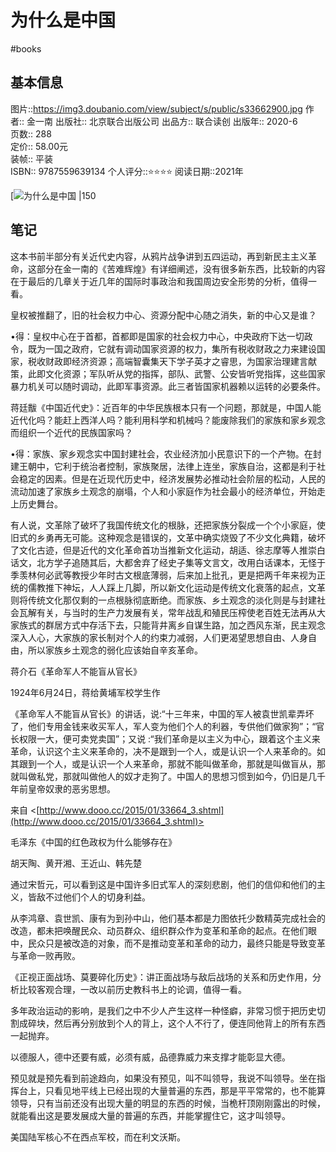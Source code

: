 ---
---

# 为什么是中国
#books 
## 基本信息

图片::https://img3.doubanio.com/view/subject/s/public/s33662900.jpg 
作者:: 金一南
出版社:: 北京联合出版公司
出品方:: 联合读创
出版年:: 2020-6  
页数:: 288  
定价:: 58.00元  
装帧:: 平装  
ISBN:: 9787559639134
个人评分::⭐⭐⭐⭐
阅读日期::2021年

[![为什么是中国  |150](https://img3.doubanio.com/view/subject/l/public/s33662900.jpg "为什么是中国")

## 笔记

这本书前半部分有关近代史内容，从鸦片战争讲到五四运动，再到新民主主义革命，这部分在金一南的《苦难辉煌》有详细阐述，没有很多新东西，比较新的内容在于最后的几章关于近几年的国际时事政治和我国周边安全形势的分析，值得一看。

皇权被推翻了，旧的社会权力中心、资源分配中心随之消失，新的中心又是谁？

•得：皇权中心在于首都，首都即是国家的社会权力中心，中央政府下达一切政令，既为一国之政府，它就有调动国家资源的权力，集所有税收财政之力来建设国家，税收财政即经济资源；高端智囊集天下学子英才之睿思，为国家治理建言献策，此即文化资源；军队听从党的指挥，部队、武警、公安皆听党指挥，这些国家暴力机关可以随时调动，此即军事资源。此三者皆国家机器赖以运转的必要条件。

蒋廷黻《中国近代史》：近百年的中华民族根本只有一个问题，那就是，中国人能近代化吗？能赶上西洋人吗？能利用科学和机械吗？能废除我们的家族和家乡观念而组织一个近代的民族国家吗？

•得：家族、家乡观念实中国封建社会，农业经济加小民意识下的一个产物。在封建王朝中，它利于统治者控制，家族聚居，法律上连坐，家族自治，这都是利于社会稳定的因素。但是在近现代历史中，经济发展势必推动社会阶层的松动，人民的流动加速了家族乡土观念的崩塌，个人和小家庭作为社会最小的经济单位，开始走上历史舞台。

有人说，文革除了破坏了我国传统文化的根脉，还把家族分裂成一个个小家庭，使旧式的乡勇再无可能。这种观念是错误的，文革中确实烧毁了不少文化典籍，破坏了文化古迹，但是近代的文化革命首功当推新文化运动，胡适、徐志摩等人推崇白话文，北方学子追随其后，大都舍弃了经史子集等文言文，改用白话课本，无怪于季羡林何必武等教授少年时古文根底薄弱，后来加上批孔，更是把两千年来视为正统的儒教推下神坛，人人踩上几脚，所以新文化运动是传统文化衰落的起点，文革则将传统文化那仅剩的一点根脉彻底断绝。而家族、乡土观念的淡化则是与封建社会瓦解有关，与当时的生产力发展有关，常年战乱和殖民压榨使老百姓无法再从大家族式的群居方式中存活下去，只能背井离乡自谋生路，加之西风东渐，民主观念深入人心，大家族的家长制对个人的约束力减弱，人们更渴望思想自由、人身自由，所以家族乡土观念的弱化应该始自辛亥革命。

蒋介石《革命军人不能盲从官长》

1924年6月24日，蒋给黄埔军校学生作

《革命军人不能盲从官长》的讲话，说:“十三年来，中国的军人被袁世凯辈弄坏了，他们专用金钱来收买军人，军人变为他们个人的利器，专供他们做家狗”；“官长权限一大，便可卖党卖国”；又说 :“我们革命是以主义为中心，跟着这个主义来革命，认识这个主义来革命的，决不是跟到一个人，或是认识一个人来革命的。如其跟到一个人，或是认识一个人来革命，那就不能叫做革命，那就是叫做盲从，那就叫做私党，那就叫做他人的奴才走狗了。中国人的思想习惯到如今，仍旧是几千年前皇帝奴隶的恶劣思想。

来自 <[http://www.dooo.cc/2015/01/33664_3.shtml](http://www.dooo.cc/2015/01/33664_3.shtml)>

毛泽东《中国的红色政权为什么能够存在》

胡天陶、黄开湘、王近山、韩先楚

通过宋哲元，可以看到这是中国许多旧式军人的深刻悲剧，他们的信仰和他们的主义，皆敌不过他们个人的切身利益。

从李鸿章、袁世凯、康有为到孙中山，他们基本都是力图依托少数精英完成社会的改造，都未把唤醒民众、动员群众、组织群众作为变革和革命的起点。在他们眼中，民众只是被改造的对象，而不是推动变革和革命的动力，最终只能是导致变革与革命一败再败。

《正视正面战场、莫要碎化历史》：讲正面战场与敌后战场的关系和历史作用，分析比较客观合理，一改以前历史教科书上的论调，值得一看。

多年政治运动的影响，是我们之中不少人产生这样一种怪癖，非常习惯于把历史切割成碎块，然后再分别放到个人的背上，这个人不行了，便连同他背上的所有东西一起抛弃。

以德服人，德中还要有威，必须有威，品德靠威力来支撑才能彰显大德。

预见就是预先看到前途趋向，如果没有预见，叫不叫领导，我说不叫领导。坐在指挥台上，只看见地平线上已经出现的大量普遍的东西，那是平平常常的，也不能算领导，只有当前还没有出现大量的明显的东西的时候，当桅杆顶刚刚露出的时候，就能看出这是要发展成大量的普遍的东西，并能掌握住它，这才叫领导。

美国陆军核心不在西点军校，而在利文沃斯。